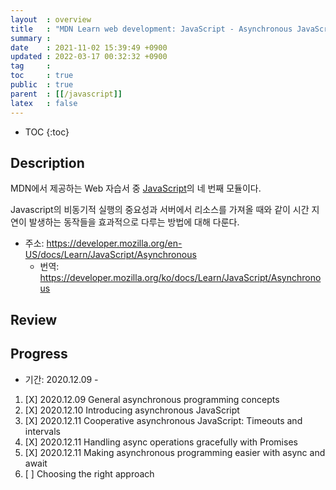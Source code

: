 ```yaml
---
layout  : overview
title   : "MDN Learn web development: JavaScript - Asynchronous JavaScript"
summary : 
date    : 2021-11-02 15:39:49 +0900
updated : 2022-03-17 00:32:32 +0900
tag     : 
toc     : true
public  : true
parent  : [[/javascript]]
latex   : false
---
```

* TOC
{:toc}

## Description

MDN에서 제공하는 Web 자습서 중 [JavaScript](https://developer.mozilla.org/en-US/docs/Learn/JavaScript)의 네 번째 모듈이다.

Javascript의 비동기적 실행의 중요성과 서버에서 리소스를 가져올 때와 같이 시간 지연이 발생하는 동작들을 효과적으로 다루는 방법에 대해 다룬다.

* 주소: https://developer.mozilla.org/en-US/docs/Learn/JavaScript/Asynchronous
    * 번역: https://developer.mozilla.org/ko/docs/Learn/JavaScript/Asynchronous

## Review

## Progress

* 기간: 2020.12.09 -

1. [X] 2020.12.09 General asynchronous programming concepts
1. [X] 2020.12.10 Introducing asynchronous JavaScript
1. [X] 2020.12.11 Cooperative asynchronous JavaScript: Timeouts and intervals
1. [X] 2020.12.11 Handling async operations gracefully with Promises
1. [X] 2020.12.11 Making asynchronous programming easier with async and await
1. [ ] Choosing the right approach
